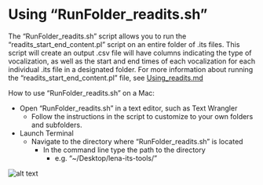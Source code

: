 # Using “RunFolder\_readits.sh” #

The “RunFolder\_readits.sh” script allows you to run the “readits\_start\_end\_content.pl” script on an entire folder of .its files. This script will create an output .csv file will have columns indicating the type of vocalization, as well as the start and end times of each vocalization for each individual .its file in a designated folder. 
For more information about running the “readits\_start\_end\_content.pl” file, see [Using_readits.md](https://github.com/HomeBankCode/lena-its-tools/blob/master/Documentation/Using\_readits.md "Title")

How to use “RunFolder_readits.sh” on a Mac:

* Open “RunFolder_readits.sh” in a text editor, such as Text Wrangler
  * Follow the instructions in the script to customize to your own folders and subfolders.
* Launch Terminal
  * Navigate to the directory where “RunFolder_readits.sh” is located
    * In the command line type the path to the directory
      * e.g. “~/Desktop/lena-its-tools/”




![alt text](/path/img.jpg "Title")
 